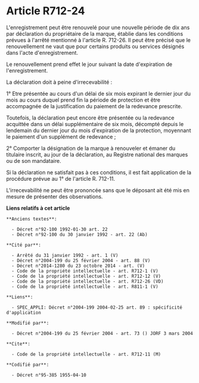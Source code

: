 # Article R712-24

L'enregistrement peut être renouvelé pour une nouvelle période de dix ans par déclaration du propriétaire de la marque,
établie dans les conditions prévues à l'arrêté mentionné à l'article R. 712-26. Il peut être précisé que le renouvellement ne
vaut que pour certains produits ou services désignés dans l'acte d'enregistrement.

Le renouvellement prend effet le jour suivant la date d'expiration de l'enregistrement.

La déclaration doit à peine d'irrecevabilité :

1° Etre présentée au cours d'un délai de six mois expirant le dernier jour du mois au cours duquel prend fin la période de
protection et être accompagnée de la justification du paiement de la redevance prescrite.

Toutefois, la déclaration peut encore être présentée ou la redevance acquittée dans un délai supplémentaire de six mois,
décompté depuis le lendemain du dernier jour du mois d'expiration de la protection, moyennant le paiement d'un supplément de
redevance ;

2° Comporter la désignation de la marque à renouveler et émaner du titulaire inscrit, au jour de la déclaration, au Registre
national des marques ou de son mandataire.

Si la déclaration ne satisfait pas à ces conditions, il est fait application de la procédure prévue au 1° de l'article R.
712-11.

L'irrecevabilité ne peut être prononcée sans que le déposant ait été mis en mesure de présenter des observations.

**Liens relatifs à cet article**

	**Anciens textes**:

	  - Décret n°92-100 1992-01-30 art. 22
	  - Décret n°92-100 du 30 janvier 1992 - art. 22 (Ab)

	**Cité par**:

	  - Arrêté du 31 janvier 1992 - art. 1 (V)
	  - Décret n°2004-199 du 25 février 2004 - art. 88 (V)
	  - Décret n°2014-1280 du 23 octobre 2014 - art. (V)
	  - Code de la propriété intellectuelle - art. R712-1 (V)
	  - Code de la propriété intellectuelle - art. R712-12 (V)
	  - Code de la propriété intellectuelle - art. R712-26 (VD)
	  - Code de la propriété intellectuelle - art. R811-1 (V)

	**Liens**:

	  - SPEC_APPLI: Décret n°2004-199 2004-02-25 art. 89 : spécificité d'application

	**Modifié par**:

	  - Décret n°2004-199 du 25 février 2004 - art. 73 () JORF 3 mars 2004

	**Cite**:

	  - Code de la propriété intellectuelle - art. R712-11 (M)

	**Codifié par**:

	  - Décret n°95-385 1955-04-10
